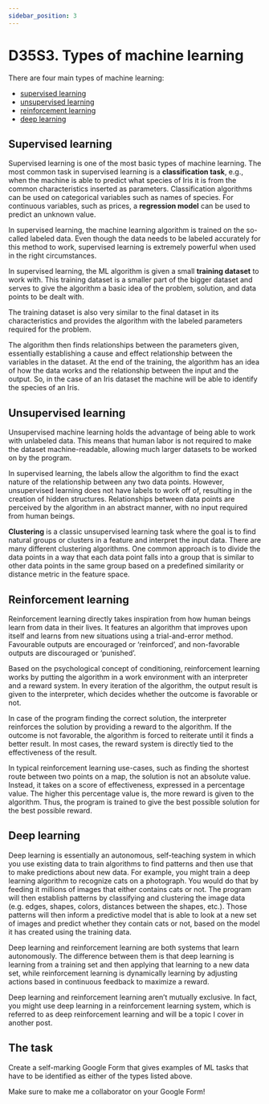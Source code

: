 ```yaml
---
sidebar_position: 3
---
```


# D35S3. Types of machine learning

There are four main types of machine learning:

- [supervised learning](#supervised-learning)
- [unsupervised learning](#unsupervised-learning)
- [reinforcement learning](#reinforcement-learning)
- [deep learning](#reinforcement-learning)

## Supervised learning

Supervised learning is one of the most basic types of machine learning. The most common task in supervised learning is a **classification task**, e.g., when the machine is able to predict what species of Iris it is from the common characteristics inserted as parameters. Classification algorithms can be used on categorical variables such as names of species. For continuous variables, such as prices, a **regression model** can be used to predict an unknown value.

In supervised learning, the machine learning algorithm is trained on the so-called labeled data. Even though the data needs to be labeled accurately for this method to work, supervised learning is extremely powerful when used in the right circumstances.

In supervised learning, the ML algorithm is given a small **training dataset** to work with. This training dataset is a smaller part of the bigger dataset and serves to give the algorithm a basic idea of the problem, solution, and data points to be dealt with.

The training dataset is also very similar to the final dataset in its characteristics and provides the algorithm with the labeled parameters required for the problem.

The algorithm then finds relationships between the parameters given, essentially establishing a cause and effect relationship between the variables in the dataset. At the end of the training, the algorithm has an idea of how the data works and the relationship between the input and the output. So, in the case of an Iris dataset the machine will be able to identify the species of an Iris.

## Unsupervised learning

Unsupervised machine learning holds the advantage of being able to work with unlabeled data. This means that human labor is not required to make the dataset machine-readable, allowing much larger datasets to be worked on by the program.

In supervised learning, the labels allow the algorithm to find the exact nature of the relationship between any two data points. However, unsupervised learning does not have labels to work off of, resulting in the creation of hidden structures. Relationships between data points are perceived by the algorithm in an abstract manner, with no input required from human beings.

**Clustering** is a classic unsupervised learning task where the goal is to find natural groups or clusters in a feature and interpret the input data. There are many different clustering algorithms. One common approach is to divide the data points in a way that each data point falls into a group that is similar to other data points in the same group based on a predefined similarity or distance metric in the feature space.

## Reinforcement learning

Reinforcement learning directly takes inspiration from how human beings learn from data in their lives. It features an algorithm that improves upon itself and learns from new situations using a trial-and-error method. Favourable outputs are encouraged or ‘reinforced’, and non-favorable outputs are discouraged or ‘punished’.

Based on the psychological concept of conditioning, reinforcement learning works by putting the algorithm in a work environment with an interpreter and a reward system. In every iteration of the algorithm, the output result is given to the interpreter, which decides whether the outcome is favorable or not.

In case of the program finding the correct solution, the interpreter reinforces the solution by providing a reward to the algorithm. If the outcome is not favorable, the algorithm is forced to reiterate until it finds a better result. In most cases, the reward system is directly tied to the effectiveness of the result.

In typical reinforcement learning use-cases, such as finding the shortest route between two points on a map, the solution is not an absolute value. Instead, it takes on a score of effectiveness, expressed in a percentage value. The higher this percentage value is, the more reward is given to the algorithm. Thus, the program is trained to give the best possible solution for the best possible reward.

## Deep learning

Deep learning is essentially an autonomous, self-teaching system in which you use existing data to train algorithms to find patterns and then use that to make predictions about new data. For example, you might train a deep learning algorithm to recognize cats on a photograph. You would do that by feeding it millions of images that either contains cats or not. The program will then establish patterns by classifying and clustering the image data (e.g. edges, shapes, colors, distances between the shapes, etc.). Those patterns will then inform a predictive model that is able to look at a new set of images and predict whether they contain cats or not, based on the model it has created using the training data.

Deep learning and reinforcement learning are both systems that learn autonomously. The difference between them is that deep learning is learning from a training set and then applying that learning to a new data set, while reinforcement learning is dynamically learning by adjusting actions based in continuous feedback to maximize a reward.

Deep learning and reinforcement learning aren’t mutually exclusive. In fact, you might use deep learning in a reinforcement learning system, which is referred to as deep reinforcement learning and will be a topic I cover in another post.

## The task

Create a self-marking Google Form that gives examples of ML tasks that have to be identified as either of the types listed above.

Make sure to make me a collaborator on your Google Form!
